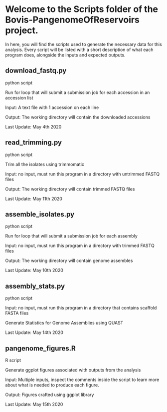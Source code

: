 # Welcome to the Scripts folder of the Bovis-PangenomeOfReservoirs project.
In here, you will find the scripts used to generate the necessary data for this analysis.
Every script will be listed with a short description of what each program does, alongside the inputs and expected outputs.

## download_fastq.py
python script

Run for loop that will submit a submission job for each accession in an accession list

Input: A text file with 1 accession on each line

Output: The working directory will contain the downloaded accessions

Last Update: May 4th 2020

## read_trimming.py
python script

Trim all the isolates using trimmomatic

Input: no input, must run this program in a directory with untrimmed FASTQ files

Output: The working directory will contain trimmed FASTQ files

Last Update: May 11th 2020

## assemble_isolates.py
python script

Run for loop that will submit a submission job for each assembly

Input: no input, must run this program in a directory with trimmed FASTQ files

Output: The working directory will contain genome assembles

Last Update: May 10th 2020

## assembly_stats.py
python script

Input: no input, must run this program in a directory that contains scaffold FASTA files 

Generate Statistics for Genome Assemblies using QUAST

Last Update: May 14th 2020

## pangenome_figures.R
R script

Generate ggplot figures associated with outputs from the analysis

Input: Multiple inputs, inspect the comments inside the script to learn more about what is needed to produce each figure.

Output: Figures crafted using ggplot library 

Last Update: May 15th 2020
